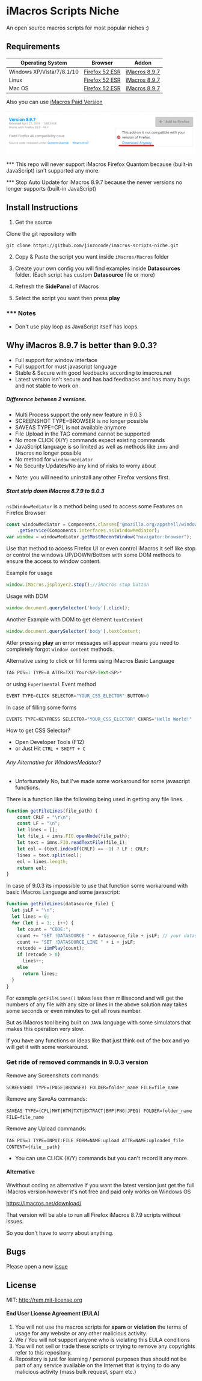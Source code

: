 # iMacros Scripts  Niche

An open source macros scripts for most popular niches :)

## Requirements

| Operating System | Browser | Addon |
| --- | --- | --- |
| Windows XP/Vista/7/8.1/10 | [Firefox 52 ESR](https://www.mozilla.org/en-US/Firefox/organizations/all/#legacy) | [iMacros 8.9.7](https://addons.mozilla.org/ar/Firefox/addon/imacros-for-Firefox/versions/) |
| Linux | [Firefox 52 ESR](https://www.mozilla.org/en-US/Firefox/organizations/all/#legacy) | [iMacros 8.9.7](https://addons.mozilla.org/ar/Firefox/addon/imacros-for-Firefox/versions/) |
| Mac OS | [Firefox 52 ESR](https://www.mozilla.org/en-US/Firefox/organizations/all/#legacy) | [iMacros 8.9.7](https://addons.mozilla.org/ar/Firefox/addon/imacros-for-Firefox/versions/) |

Also you can use [iMacros Paid Version](https://imacros.net/download/)

![download_imacros](download.png)

*** This repo will never support iMacros Firefox Quantom because (built-in JavaScript) isn't supported any more.

*** Stop Auto Update for iMacros 8.9.7 because the newer versions no longer supports (built-in JavaScript)

## Install Instructions

1. Get the source

Clone the git repository with
```
git clone https://github.com/jinzocode/imacros-scripts-niche.git
```

2. Copy & Paste the script you want inside ``iMacros/Macros`` folder

3. Create your own config you will find examples inside **Datasources** folder. (Each script has custom **Datasource** file or more)

4. Refresh the **SidePanel** of iMacros

5. Select the script you want then press **play**

### *** Notes

- Don't use play loop as JavaScript itself has loops.

## Why iMacros 8.9.7 is better than 9.0.3?
- Full support for window interface
- Full support for must javascript language
- Stable & Secure with good feedbacks according to imacros.net
- Latest version isn't secure and has bad feedbacks and has many bugs and not stable to work on.

##### Difference between 2 versions.
- Multi Process support the only new feature in 9.0.3
- SCREENSHOT TYPE=BROWSER is no longer possible
- SAVEAS TYPE=CPL is not available anymore
- File Upload in the TAG command cannot be supported
- No more CLICK (X/Y) commands expect existing commands
- JavaScript language is so limited as well as methods like  `imns` and `iMacros` no longer possible
- No method for `window-mediator`
- No Security Updates/No any kind of risks to  worry about


* Note: you will need to uninstall any other Firefox versions first.

##### Start strip down iMacros 8.7.9 to 9.0.3
``nsIWindowMediator`` is a method being  used to access some Features on Firefox Browser

```javascript
const windowMediator = Components.classes["@mozilla.org/appshell/window-mediator;1"]
    .getService(Components.interfaces.nsIWindowMediator);
var window = windowMediator.getMostRecentWindow("navigator:browser");
```
Use that method to access Firefox UI or even control iMacros it self like stop or control the windows UP/DOWN/Bottom with some DOM methods to ensure the access to window content.

Example for usage 
```javascript
window.iMacros.jsplayer2.stop();//iMacros stop button
```

Usage with DOM

```javascript
window.document.querySelector('body').click();
```

Another Example with DOM to get element ``textContent``

```javascript
window.document.querySelector('body').textContent;
```

Atfer pressing **play** an error messages will appear means you need to completely forgot ``window content`` methods.

Alternative using to click or fill forms using iMacros Basic Language

```javascript
TAG POS=1 TYPE=A ATTR=TXT:Your<SP>Text<SP>*
```

or using ``Experimental`` Event method

```javascript
EVENT TYPE=CLICK SELECTOR="YOUR_CSS_ELECTOR" BUTTON=0
```

In case of filling some forms

```javascript
EVENTS TYPE=KEYPRESS SELECTOR="YOUR_CSS_ELECTOR" CHARS="Hello World!"
```

How to get CSS Selector?

* Open Developer Tools (F12)
* or Just Hit `CTRL + SHIFT + C`


###### Any Alternative for WindowsMedator?
- Unfortunately No, but I've  made some workaround for some javascript functions.

There is a function like the following being used in getting any file lines.

```javascript
function getFileLines(file_path) {
    const CRLF = "\r\n";
    const LF = "\n";
    let lines = [];
    let file_i = imns.FIO.openNode(file_path);
    let text = imns.FIO.readTextFile(file_i);
    let eol = (text.indexOf(CRLF) == -1) ? LF : CRLF;
    lines = text.split(eol);
    eol = lines.length;
    return eol;
}
```

In case of 9.0.3 its impossible to use that function
some workaround with basic iMacros Language and some javascript:

```javascript
function getFileLines(datasource_file) {
  let jsLF = "\n";
  let lines = 0;
  for (let i = 1;; i++) {
    let count = "CODE:";
    count += "SET !DATASOURCE " + datasource_file + jsLF; // your datasource file
    count += "SET !DATASOURCE_LINE " + i + jsLF;
    retcode = iimPlay(count);
    if (retcode > 0)
      lines++;
    else 
      return lines;
  }
}
```

For example `getFileLines()` takes less than millisecond and will get the numbers of any file with any size or lines in the above solution may takes some seconds or even minutes to get all rows number.

But as iMacros tool being built on `JAVA` language with  some simulators that makes this operation very slow.


If you have any functions or ideas like that just think out of the box and yo will get it with some workaround.


### Get ride of  removed commands in 9.0.3 version

Remove any Screenshots commands:

``
SCREENSHOT TYPE=(PAGE|BROWSER) FOLDER=folder_name FILE=file_name
``

Remove any SaveAs commands:

``
SAVEAS TYPE=(CPL|MHT|HTM|TXT|EXTRACT|BMP|PNG|JPEG) FOLDER=folder_name FILE=file_name
``

Remove any Upload commands:

``
TAG POS=1 TYPE=INPUT:FILE FORM=NAME:upload ATTR=NAME:uploaded_file CONTENT={file__path}
``
* You can use CLICK (X/Y) commands but you can't record it any more.

#### Alternative
Wwithout coding as alternative if you want the latest version just get the full iMacros version however it's not free and paid only works on Windows OS

https://imacros.net/download/

That version will be able to run all Firefox iMacros 8.7.9 scripts without issues.

So you don't have to worry about anything.

## Bugs
Please open a new [issue](https://github.com/jinzocode/imacros-scripts-niche/issues/new)

## License
MIT: http://rem.mit-license.org

#### End User License Agreement (EULA)

1. You will not use the macros scripts for **spam** or **violation** the terms of usage for any website or any other malicious activity.
2. We / You will not support anyone who is violating this EULA conditions
3. You will not sell or trade these scripts or trying to remove any copyrights refer to this repository.
4. Repository is just for learning / personal purposes thus should not be part of any service available on the Internet that is trying to do any malicious activity (mass bulk request, spam etc.)
